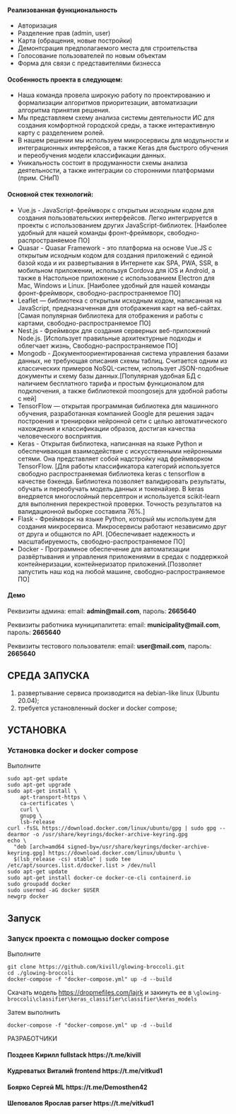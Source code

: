 <h4>Реализованная функциональность</h4>
<ul>
    <li>Авторизация</li>
    <li>Разделение прав (admin, user)</li>
    <li>Карта (обращения, новые постройки)</li>
    <li>Демонтсрация предполагаемого места для строительства</li>
    <li>Голосование пользователей по новым объектам</li>
    <li>Форма для связи с представителями бизнесса</li>
</ul>

<h4>Особенность проекта в следующем:</h4>
<ul>
 <li>Наша команда провела широкую работу по проектированию и формализации алгоритмов приоритезации, автоматизации алгоритма принятия решения. </li>
 <li>Мы представляем схему анализа системы деятельности ИС для создания комфортной городской среды, а также интерактивную карту с разделением ролей. </li>
 <li>В нашем решении мы используем микросервисы для модульности и интеграционных интерфейсов, а также Keras для быстрого обучения и переобучения модели классификации данных. </li>
 <li>Уникальность состоит в продуманности схемы анализа деятельности, а также интеграции со сторонними платформами (прим. СНиП)</li>
 </ul>
<h4>Основной стек технологий:</h4>
<ul>
    <li>Vue.js - JavaScript-фреймворк с открытым исходным кодом для создания пользовательских интерфейсов. Легко интегрируется в проекты с использованием других JavaScript-библиотек. [Наиболее удобный для нашей команды фронт-фреймворк, свободно-распространяемое ПО]</li>
	<li>Quasar - Quasar Framework - это платформа на основе Vue.JS с открытым исходным кодом для создания приложений с единой базой кода и их развертывания в Интернете как SPA, PWA, SSR, в мобильном приложении, используя Cordova для iOS и Android, а также в Настольное приложение с использованием Electron для Mac, Windows и Linux. [Наиболее удобный для нашей команды фронт-фреймворк, свободно-распространяемое ПО]</li>
	<li>Leaflet — библиотека с открытым исходным кодом, написанная на JavaScript, предназначенная для отображения карт на веб-сайтах. [Самая популярная библиотека для отображения и работы с картами, свободно-распространяемое ПО]</li>
	<li>Nest.js - Фреймворк для создания серверных веб-приложений Node.js. [Использует правильные архитектурные подходы и облегчает жизнь, Свободно-распространяемое ПО]</li>
    <li>Mongodb - Документоориентированная система управления базами данных, не требующая описания схемы таблиц. Считается одним из классических примеров NoSQL-систем, использует JSON-подобные документы и схему базы данных.[Популярная удобная БД с наличием бесплатного тарифа и простым функционалом для подключения, а также библиотекой moongosejs для удобной работы с ней]</li>
	<li>TensorFlow — открытая программная библиотека для машинного обучения, разработанная компанией Google для решения задач построения и тренировки нейронной сети с целью автоматического нахождения и классификации образов, достигая качества человеческого восприятия. </li>
	<li>Keras - Открытая библиотека, написанная на языке Python и обеспечивающая взаимодействие с искусственными нейронными сетями. Она представляет собой надстройку над фреймворком TensorFlow. [Для работы классификатора категорий используется свободно распространяемая библиотека keras с tensorflow в качестве бэкенда. Библиотека позволяет валидировать результаты, обучать и переобучать модель данных и токенайзер. В keras внедряется многослойный персептрон и используется scikit-learn для выполнения перекрестной проверки. Точность результатов на валидационной выборке составила 76%.]</li>
	<li>Flask - Фреймворк на языке Python, который мы используем для создания микросервиса. Микросервисы работают независимо друг от друга и общаются по API. [Обеспечивает надежность и масштабируемость, свободно-распространяемое ПО]</li>
	<li>Docker - Программное обеспечение для автоматизации развёртывания и управления приложениями в средах с поддержкой контейнеризации, контейнеризатор приложений.[Позволяет запустить наш код на любой машине, свободно-распространяемое ПО]</li>  
 </ul>
<h4>Демо</h4>
<p>Реквизиты админа: email: <b>admin@mail.com</b>, пароль: <b>2665640</b></p>
<p>Реквизиты работника муниципалитета: email: <b>municipality@mail.com</b>, пароль: <b>2665640</b></p>
<p>Реквизиты тестового пользователя: email: <b>user@mail.com</b>, пароль: <b>2665640</b></p>


СРЕДА ЗАПУСКА
------------
1) развертывание сервиса производится на debian-like linux (Ubuntu 20.04);
2) требуется установленный docker и docker compose;


УСТАНОВКА
------------
### Установка docker и docker compose

Выполните 
~~~
sudo apt-get update
sudo apt-get upgrade
sudo apt-get install \
    apt-transport-https \
    ca-certificates \
    curl \
    gnupg \
    lsb-release
curl -fsSL https://download.docker.com/linux/ubuntu/gpg | sudo gpg --dearmor -o /usr/share/keyrings/docker-archive-keyring.gpg
echo \
  "deb [arch=amd64 signed-by=/usr/share/keyrings/docker-archive-keyring.gpg] https://download.docker.com/linux/ubuntu \
  $(lsb_release -cs) stable" | sudo tee /etc/apt/sources.list.d/docker.list > /dev/null
sudo apt-get update
sudo apt-get install docker-ce docker-ce-cli containerd.io
sudo groupadd docker
sudo usermod -aG docker $USER
newgrp docker 
~~~

Запуск
------------
### Запуск проекта с помощью docker compose

Выполните 
~~~
git clone https://github.com/kivill/glowing-broccoli.git 
cd ./glowing-broccoli
docker-compose -f "docker-compose.yml" up -d --build
~~~

Скачать модель https://dropmefiles.com/lajrk и закинуть ее в `\glowing-broccoli\classifier\keras_classifier\classifier\keras_models`

Затем выполнить 
~~~
docker-compose -f "docker-compose.yml" up -d --build
~~~

РАЗРАБОТЧИКИ

<h4>Поздеев Кирилл fullstack https://t.me/kivill </h4>
<h4>Кудреватых Виталий frontend https://t.me/vitkud1 </h4>
<h4>Боярко Сергей ML https://t.me/Demosthen42 </h4>
<h4>Шеповалов Ярослав parser https://t.me/vitkud1 </h4>
